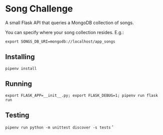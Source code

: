 # Song Challenge #

A small Flask API that queries a MongoDB collection of songs.

You can specify where your song collection resides. E.g.:

`export SONGS_DB_URI=mongodb://localhost/app_songs`

## Installing ##

`pipenv install`

## Running ##

`export FLASK_APP=__init__.py; export FLASK_DEBUG=1; pipenv run flask run`

## Testing ##

`pipenv run python -m unittest discover -s tests`
'
